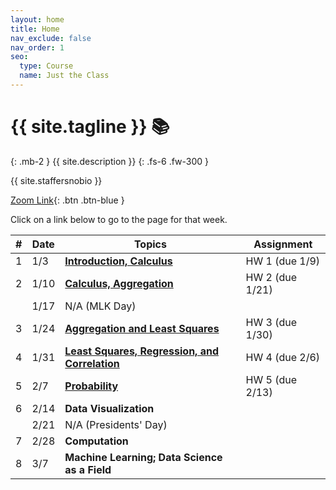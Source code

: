 ```yaml
---
layout: home
title: Home
nav_exclude: false
nav_order: 1
seo:
  type: Course
  name: Just the Class
---
```


# {{ site.tagline }} 📚
{: .mb-2 }
{{ site.description }}
{: .fs-6 .fw-300 }

{{ site.staffersnobio }}

[Zoom Link](https://ucsd.zoom.us/my/rampure){: .btn .btn-blue }

Click on a link below to go to the page for that week. 

| # | Date | Topics | Assignment |
| --- | --- | --- | --- |
| 1 | 1/3 | **[Introduction, Calculus](../resources/weeks/week01)**  | HW 1 (due 1/9) |
| 2 | 1/10 | **[Calculus, Aggregation](../resources/weeks/week02)** | HW 2 (due 1/21) |
| | 1/17 | N/A (MLK Day) | |
| 3 | 1/24 | **[Aggregation and Least Squares](../resources/weeks/week03)** | HW 3 (due 1/30) |
| 4 | 1/31 | **[Least Squares, Regression, and Correlation](../resources/weeks/week04)** | HW 4 (due 2/6) |
| 5 | 2/7 | **[Probability](../resources/weeks/week05)** | HW 5 (due 2/13) |
| 6 | 2/14 | **Data Visualization** | |
| | 2/21 | N/A (Presidents' Day) | |
| 7 | 2/28 | **Computation** | |
| 8 | 3/7 | **Machine Learning; Data Science as a Field**| |


<!-- 
### **1**{: .label .label-green } January 3rd: **Introduction, Calculus**

In the first class session, we'll set the scene and expectations for the course. We'll study the historical development of calculus, a field that underpins much of modern data science. In doing so, we'll re-derive and use several results of early mathematicians to solve problems of our own.

### **2**{: .label .label-green } January 10th: **Aggregation, Least Squares, and Planetary Motion**

We've come to take for granted the idea of an "average", but it was not always so prevalent.

- [Radical insights from _The Seven Pillars of Statistical Wisdom_](/)
- [Stigler, Stephen M. The Seven Pillars of Statistical Wisdom. (Chapter 1)](https://search-library.ucsd.edu/discovery/fulldisplay?docid=alma991023006319704876&context=L&vid=01UCS_SDI:UCSD&lang=en&search_scope=ArticlesBooksEtc&adaptor=Local%20Search%20Engine&tab=ArticleBooksEtc&query=any,contains,seven%20pillars%20of%20statistical%20wisdom&offset=0)
- [Stigler, Stephen M. Gauss and the Invention of Least Squares](https://projecteuclid.org/journals/annals-of-statistics/volume-9/issue-3/Gauss-and-the-Invention-of-Least-Squares/10.1214/aos/1176345451.full)

### **3**{: .label .label-green } January 17th: No Class (Martin Luther King Jr. Day)

### **4**{: .label .label-green } January 24th: **Randomness and Probability Theory**

### **5**{: .label .label-green } January 31st: **Correlation and Prediction**

### **6**{: .label .label-green } February 7th: **Data Visualization and Exploratory Data Analysis**

### **7**{: .label .label-green } February 14th: **Machine Learning**

### **8**{: .label .label-green } February 21st: No Class (Presidents' Day)

### **9**{: .label .label-green } February 28th: **Computing**

### **10**{: .label .label-green } March 7th: **Data Science as a Field**

 -->
